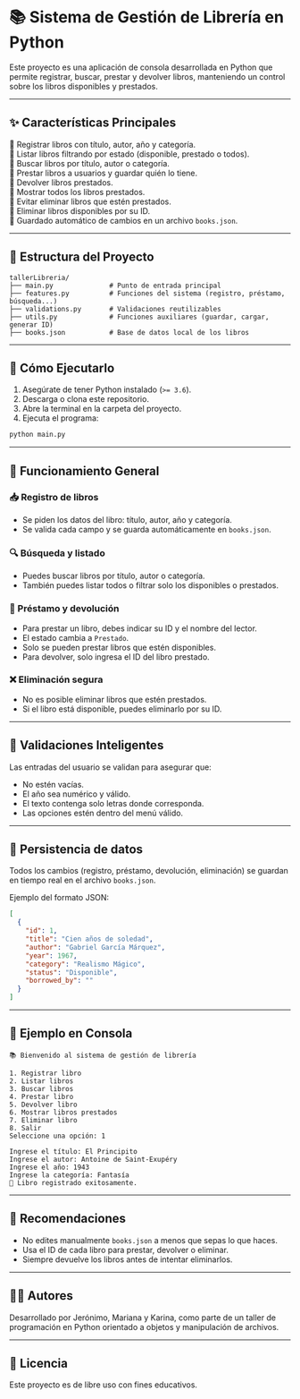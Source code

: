 
# 📚 Sistema de Gestión de Librería en Python

Este proyecto es una aplicación de consola desarrollada en Python que permite registrar, buscar, prestar y devolver libros, manteniendo un control sobre los libros disponibles y prestados.

---

## ✨ Características Principales

🔹 Registrar libros con título, autor, año y categoría.  
🔹 Listar libros filtrando por estado (disponible, prestado o todos).  
🔹 Buscar libros por título, autor o categoría.  
🔹 Prestar libros a usuarios y guardar quién lo tiene.  
🔹 Devolver libros prestados.  
🔹 Mostrar todos los libros prestados.  
🔹 Evitar eliminar libros que estén prestados.  
🔹 Eliminar libros disponibles por su ID.  
🔹 Guardado automático de cambios en un archivo `books.json`.

---

## 📂 Estructura del Proyecto

```
tallerLibreria/
├── main.py              # Punto de entrada principal
├── features.py          # Funciones del sistema (registro, préstamo, búsqueda...)
├── validations.py       # Validaciones reutilizables
├── utils.py             # Funciones auxiliares (guardar, cargar, generar ID)
├── books.json           # Base de datos local de los libros
```

---

## 🚀 Cómo Ejecutarlo

1. Asegúrate de tener Python instalado (`>= 3.6`).
2. Descarga o clona este repositorio.
3. Abre la terminal en la carpeta del proyecto.
4. Ejecuta el programa:

```bash
python main.py
```

---

## 🧠 Funcionamiento General

### 📥 Registro de libros
- Se piden los datos del libro: título, autor, año y categoría.
- Se valida cada campo y se guarda automáticamente en `books.json`.

### 🔍 Búsqueda y listado
- Puedes buscar libros por título, autor o categoría.
- También puedes listar todos o filtrar solo los disponibles o prestados.

### 🤝 Préstamo y devolución
- Para prestar un libro, debes indicar su ID y el nombre del lector.
- El estado cambia a `Prestado`.
- Solo se pueden prestar libros que estén disponibles.
- Para devolver, solo ingresa el ID del libro prestado.

### ❌ Eliminación segura
- No es posible eliminar libros que estén prestados.
- Si el libro está disponible, puedes eliminarlo por su ID.

---

## 🔨 Validaciones Inteligentes

Las entradas del usuario se validan para asegurar que:
- No estén vacías.
- El año sea numérico y válido.
- El texto contenga solo letras donde corresponda.
- Las opciones estén dentro del menú válido.

---

## 💾 Persistencia de datos

Todos los cambios (registro, préstamo, devolución, eliminación) se guardan en tiempo real en el archivo `books.json`.

Ejemplo del formato JSON:

```json
[
  {
    "id": 1,
    "title": "Cien años de soledad",
    "author": "Gabriel García Márquez",
    "year": 1967,
    "category": "Realismo Mágico",
    "status": "Disponible",
    "borrowed_by": ""
  }
]
```

---

## 🧪 Ejemplo en Consola

```plaintext
📚 Bienvenido al sistema de gestión de librería

1. Registrar libro
2. Listar libros
3. Buscar libros
4. Prestar libro
5. Devolver libro
6. Mostrar libros prestados
7. Eliminar libro
8. Salir
Seleccione una opción: 1

Ingrese el título: El Principito
Ingrese el autor: Antoine de Saint-Exupéry
Ingrese el año: 1943
Ingrese la categoría: Fantasía
📘 Libro registrado exitosamente.
```

---

## 📌 Recomendaciones

- No edites manualmente `books.json` a menos que sepas lo que haces.
- Usa el ID de cada libro para prestar, devolver o eliminar.
- Siempre devuelve los libros antes de intentar eliminarlos.

---

## 👨‍💻 Autores

Desarrollado por Jerónimo, Mariana y Karina, como parte de un taller de programación en Python orientado a objetos y manipulación de archivos.

---

## 📝 Licencia

Este proyecto es de libre uso con fines educativos.
